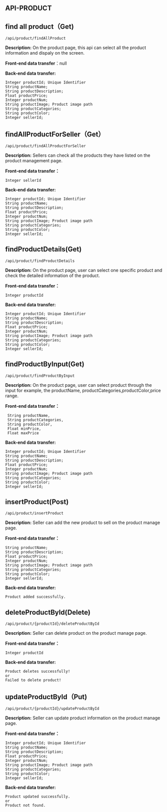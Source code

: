 ## API-PRODUCT

## find all product（Get)

```
/api/product/findAllProduct
```

**Description:** On the product page, this api can select all the product information and dispaly on the screen.

**Front-end data transfer**：null

**Back-end data transfer:**

```
Integer productId; Unique Identifier
String productName; 
String productDescription;
Float productPrice;
Integer productNum;
String productImage; Product image path
String productCategories; 
String productColor;
Integer sellerId;
```

## findAllProductForSeller（Get）

```
/api/product/findAllProductForSeller
```

**Description:** Sellers can check all the products they have listed on the product management page.

**Front-end data transfer：**

```
Integer sellerId
```

**Back-end data transfer:**

```
Integer productId; Unique Identifier
String productName; 
String productDescription;
Float productPrice;
Integer productNum;
String productImage; Product image path
String productCategories; 
String productColor;
Integer sellerId;
```

## findProductDetails(Get)

```
/api/product/findProductDetails
```

**Description:** On the product page, user can select one specific product and check the detailed information of the product.

**Front-end data transfer：**

```
Integer productId
```

**Back-end data transfer:**

```
Integer productId; Unique Identifier
String productName; 
String productDescription;
Float productPrice;
Integer productNum;
String productImage; Product image path
String productCategories; 
String productColor;
Integer sellerId;
```

## findProductByInput(Get)

```
/api/product/findProductByInput
```

**Description:** On the product page, user can select product through the input for example, the productName, productCategories,productColor,price range.

**Front-end data transfer：**

```
 String productName,
 String productCategories,
 String productColor,
 Float minPrice,
 Float maxPrice
```

**Back-end data transfer:**

```
Integer productId; Unique Identifier
String productName; 
String productDescription;
Float productPrice;
Integer productNum;
String productImage; Product image path
String productCategories; 
String productColor;
Integer sellerId;
```

## insertProduct(Post)

```
/api/product/insertProduct
```

**Description:** Seller can add the new product to sell on the product manage page.

**Front-end data transfer：**

```
String productName; 
String productDescription;
Float productPrice;
Integer productNum;
String productImage; Product image path
String productCategories; 
String productColor;
Integer sellerId;
```

**Back-end data transfer:**

```
Product added successfully.
```

## deleteProductById(Delete)

```
/api/product/{productId}/deleteProductById
```

**Description:** Seller can delete product on the product manage page.

**Front-end data transfer：**

```
Integer productId
```

**Back-end data transfer:**

```
Product deletes successfully!
or
Failed to delete product!
```

## updateProductById（Put)

```
/api/product/{productId}/updateProductById
```

**Description:** Seller can update product information on the product manage page.

**Front-end data transfer：**

```
Integer productId; Unique Identifier
String productName; 
String productDescription;
Float productPrice;
Integer productNum;
String productImage; Product image path
String productCategories; 
String productColor;
Integer sellerId;
```

**Back-end data transfer:**

```
Product updated successfully.
or 
Product not found.
```

